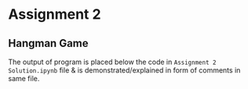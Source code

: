 # Assignment 2


## Hangman Game

The output of program is placed below the code in `Assignment 2 Solution.ipynb` file & is demonstrated/explained in form of comments in same file.
